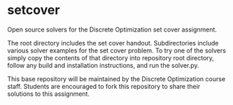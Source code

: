 setcover
========

Open source solvers for the Discrete Optimization set cover assignment.

The root directory includes the set cover handout.  Subdirectories include various solver examples for the set cover problem.  To try one of the solvers simply copy the contents of that directory into repository root directory, follow any build and installation instructions, and run the solver.py.

This base repository will be maintained by the Discrete Optimization course staff.  Students are encouraged to fork this repository to share their solutions to this assignment.
